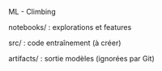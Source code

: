 ML - Climbing

notebooks/ : explorations et features

src/ : code entraînement (à créer)

artifacts/ : sortie modèles (ignorées par Git)
